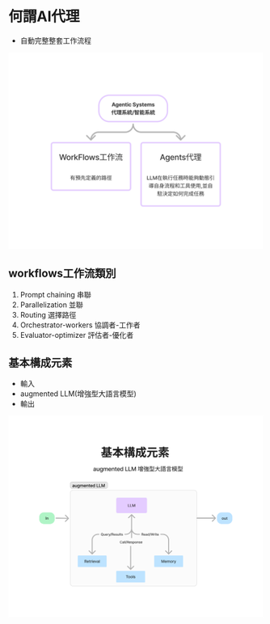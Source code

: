 # 何謂AI代理

- 自動完整整套工作流程

![](./images/pic1.png)

## workflows工作流類別

1. Prompt chaining 串聯
2. Parallelization 並聯
3. Routing 選擇路徑
4. Orchestrator-workers 協調者-工作者
5. Evaluator-optimizer 評估者-優化者

## 基本構成元素
- 輸入
- augmented LLM(增強型大語言模型)
- 輸出

![](./images/pic2.png)




